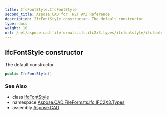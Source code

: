 ```yaml
---
title: IfcFontStyle.IfcFontStyle
second_title: Aspose.CAD for .NET API Reference
description: IfcFontStyle constructor. The default constructor
type: docs
weight: 10
url: /net/aspose.cad.fileformats.ifc.ifc2x3.types/ifcfontstyle/ifcfontstyle/
---
```

## IfcFontStyle constructor

The default constructor.

```csharp
public IfcFontStyle()
```

### See Also

* class [IfcFontStyle](../)
* namespace [Aspose.CAD.FileFormats.Ifc.IFC2X3.Types](../../ifcfontstyle/)
* assembly [Aspose.CAD](../../../)


